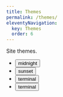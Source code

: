 ```yaml
---
title: Themes
permalink: /themes/
eleventyNavigation:
  key: Themes
  order: 6
---
```


Site themes.

<ul class="themes">
	<li class="themes__li">
		<button class="themes__button">
			midnight
		</button>
	</li>
	<li>
		<button class="themes__button">
			sunset
		</button>
	</li>
	<li>
		<button class="themes__button">
			terminal
		</button>
	</li>
	<li>
		<button class="themes__button">
			terminal
		</button>
	</li>
</ul>
